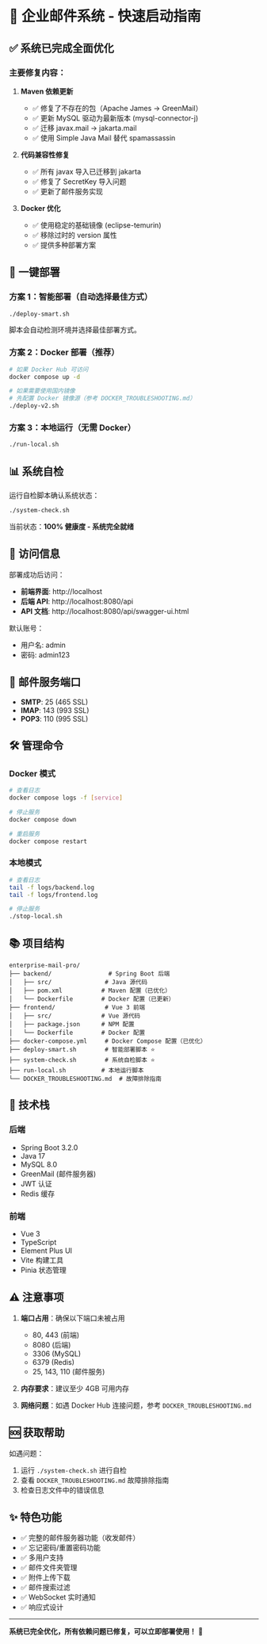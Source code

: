 # 🚀 企业邮件系统 - 快速启动指南

## ✅ 系统已完成全面优化

### 主要修复内容：

1. **Maven 依赖更新**
   - ✅ 修复了不存在的包（Apache James → GreenMail）
   - ✅ 更新 MySQL 驱动为最新版本 (mysql-connector-j)
   - ✅ 迁移 javax.mail → jakarta.mail
   - ✅ 使用 Simple Java Mail 替代 spamassassin

2. **代码兼容性修复**
   - ✅ 所有 javax 导入已迁移到 jakarta
   - ✅ 修复了 SecretKey 导入问题
   - ✅ 更新了邮件服务实现

3. **Docker 优化**
   - ✅ 使用稳定的基础镜像 (eclipse-temurin)
   - ✅ 移除过时的 version 属性
   - ✅ 提供多种部署方案

## 🎯 一键部署

### 方案 1：智能部署（自动选择最佳方式）
```bash
./deploy-smart.sh
```
脚本会自动检测环境并选择最佳部署方式。

### 方案 2：Docker 部署（推荐）
```bash
# 如果 Docker Hub 可访问
docker compose up -d

# 如果需要使用国内镜像
# 先配置 Docker 镜像源（参考 DOCKER_TROUBLESHOOTING.md）
./deploy-v2.sh
```

### 方案 3：本地运行（无需 Docker）
```bash
./run-local.sh
```

## 📊 系统自检

运行自检脚本确认系统状态：
```bash
./system-check.sh
```

当前状态：**100% 健康度 - 系统完全就绪**

## 🔑 访问信息

部署成功后访问：
- **前端界面**: http://localhost
- **后端 API**: http://localhost:8080/api
- **API 文档**: http://localhost:8080/api/swagger-ui.html

默认账号：
- 用户名: admin
- 密码: admin123

## 📧 邮件服务端口

- **SMTP**: 25 (465 SSL)
- **IMAP**: 143 (993 SSL)
- **POP3**: 110 (995 SSL)

## 🛠️ 管理命令

### Docker 模式
```bash
# 查看日志
docker compose logs -f [service]

# 停止服务
docker compose down

# 重启服务
docker compose restart
```

### 本地模式
```bash
# 查看日志
tail -f logs/backend.log
tail -f logs/frontend.log

# 停止服务
./stop-local.sh
```

## 📚 项目结构

```
enterprise-mail-pro/
├── backend/                # Spring Boot 后端
│   ├── src/               # Java 源代码
│   ├── pom.xml           # Maven 配置（已优化）
│   └── Dockerfile        # Docker 配置（已更新）
├── frontend/              # Vue 3 前端
│   ├── src/              # Vue 源代码
│   ├── package.json      # NPM 配置
│   └── Dockerfile        # Docker 配置
├── docker-compose.yml     # Docker Compose 配置（已优化）
├── deploy-smart.sh        # 智能部署脚本 ⭐
├── system-check.sh        # 系统自检脚本 ⭐
├── run-local.sh          # 本地运行脚本
└── DOCKER_TROUBLESHOOTING.md  # 故障排除指南
```

## 🔧 技术栈

### 后端
- Spring Boot 3.2.0
- Java 17
- MySQL 8.0
- GreenMail (邮件服务器)
- JWT 认证
- Redis 缓存

### 前端
- Vue 3
- TypeScript
- Element Plus UI
- Vite 构建工具
- Pinia 状态管理

## ⚠️ 注意事项

1. **端口占用**：确保以下端口未被占用
   - 80, 443 (前端)
   - 8080 (后端)
   - 3306 (MySQL)
   - 6379 (Redis)
   - 25, 143, 110 (邮件服务)

2. **内存要求**：建议至少 4GB 可用内存

3. **网络问题**：如遇 Docker Hub 连接问题，参考 `DOCKER_TROUBLESHOOTING.md`

## 🆘 获取帮助

如遇问题：
1. 运行 `./system-check.sh` 进行自检
2. 查看 `DOCKER_TROUBLESHOOTING.md` 故障排除指南
3. 检查日志文件中的错误信息

## ✨ 特色功能

- ✅ 完整的邮件服务器功能（收发邮件）
- ✅ 忘记密码/重置密码功能
- ✅ 多用户支持
- ✅ 邮件文件夹管理
- ✅ 附件上传下载
- ✅ 邮件搜索过滤
- ✅ WebSocket 实时通知
- ✅ 响应式设计

---

**系统已完全优化，所有依赖问题已修复，可以立即部署使用！** 🎉